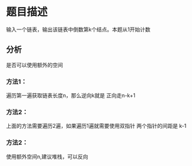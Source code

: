 # 题目描述
输入一个链表，输出该链表中倒数第k个结点。本题从1开始计数

## 分析
是否可以使用额外的空间
### 方法1：
遍历第一遍获取链表长度n，那么逆向k就是 正向走n-k+1

### 方法2：
上面的方法需要遍历2遍，如果遍历1遍就需要使用双指针
两个指针的间距是 k-1

### 方法2：
使用额外空间n,建议堆栈，可以反向